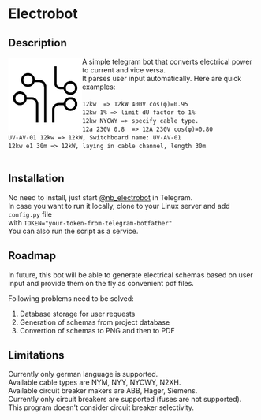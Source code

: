 # Electrobot
## Description

<img align="left" width="150" height="150" src="images/logo.png">

A simple telegram bot that converts electrical power to current and vice versa.
<br>It parses user input automatically. Here are quick examples:
<br>
<br>```12kw  => 12kW 400V cos(φ)=0.95```
<br>```12kw 1% => limit dU factor to 1%```
<br>```12kw NYCWY => specify cable type.```
<br>```12a 230V 0,8  => 12A 230V cos(φ)=0.80```
<br>```UV-AV-01 12kw => 12kW, Switchboard name: UV-AV-01```
<br>```12kw e1 30m => 12kW, laying in cable channel, length 30m```
<br>
<br>
## Installation

No need to install, just start [@nb_electrobot](https://t.me/nb_electrobot) in Telegram.
<br>In case you want to run it locally, clone to your Linux server and add ```config.py``` file 
<br>with ```TOKEN="your-token-from-telegram-botfather"```
<br>You can also run the script as a service.

## Roadmap

In future, this bot will be able to generate electrical schemas based on user input and provide them on the fly as convenient pdf files.

Following problems need to be solved:
1. Database storage for user requests
2. Generation of schemas from project database
3. Convertion of schemas to PNG and then to PDF

## Limitations

Currently only german language is supported.
<br>Available cable types are NYM, NYY, NYCWY, N2XH.
<br>Available circuit breaker makers are ABB, Hager, Siemens.
<br>Currently only circuit breakers are supported (fuses are not supported).
<br>This program doesn't consider circuit breaker selectivity.
